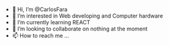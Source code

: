 - 👋 Hi, I’m @CarlosFara
- 👀 I’m interested in Web developing and Computer hardware
- 🌱 I’m currently learning REACT
- 💞️ I’m looking to collaborate on nothing at the moment
- 📫 How to reach me ...

<!---
CarlosFara/CarlosFara is a ✨ special ✨ repository because its `README.md` (this file) appears on your GitHub profile.
You can click the Preview link to take a look at your changes.
--->
